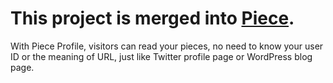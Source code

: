 # This project is merged into [Piece](https://github.com/lzl/piece).

With Piece Profile, visitors can read your pieces, no need to know your user ID or the meaning of URL, just like Twitter profile page or WordPress blog page.
